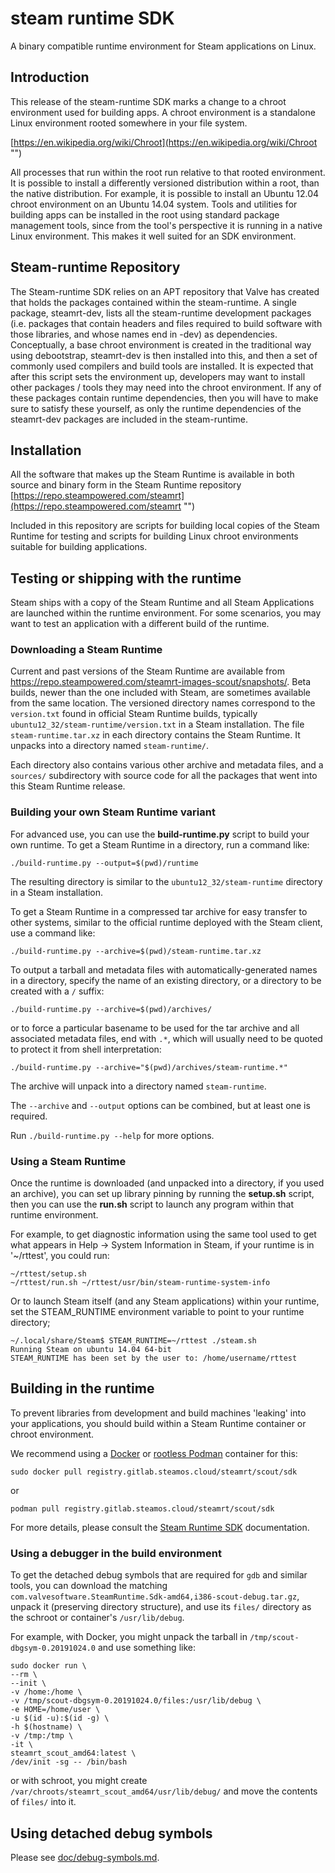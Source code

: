 steam runtime SDK
=================

A binary compatible runtime environment for Steam applications on Linux.

Introduction
------------

This release of the steam-runtime SDK marks a change to a chroot environment used for building apps. A chroot environment is a standalone Linux environment rooted somewhere in your file system.

[https://en.wikipedia.org/wiki/Chroot](https://en.wikipedia.org/wiki/Chroot "")

All processes that run within the root run relative to that rooted environment. It is possible to install a differently versioned distribution within a root, than the native distribution. For example, it is possible to install an Ubuntu 12.04 chroot environment on an Ubuntu 14.04 system. Tools and utilities for building apps can be installed in the root using standard package management tools, since from the tool's perspective it is running in a native Linux environment. This makes it well suited for an SDK environment.

Steam-runtime Repository
------------------------

The Steam-runtime SDK relies on an APT repository that Valve has created that holds the packages contained within the steam-runtime. A single package, steamrt-dev, lists all the steam-runtime development packages (i.e. packages that contain headers and files required to build software with those libraries, and whose names end in -dev) as dependencies. Conceptually, a base chroot environment is created in the traditional way using debootstrap, steamrt-dev is then installed into this, and then a set of commonly used compilers and build tools are installed. It is expected that after this script sets the environment up, developers may want to install other packages / tools they may need into the chroot environment.
If any of these packages contain runtime dependencies, then you will have to make sure to satisfy these yourself, as only the runtime dependencies of the steamrt-dev packages are included in the steam-runtime. 

Installation
------------
All the software that makes up the Steam Runtime is available in both source and binary form in the Steam Runtime repository [https://repo.steampowered.com/steamrt](https://repo.steampowered.com/steamrt "")

Included in this repository are scripts for building local copies of the Steam Runtime for testing and scripts for building Linux chroot environments suitable for building applications.

Testing or shipping with the runtime
------------------------------------

Steam ships with a copy of the Steam Runtime and all Steam Applications
are launched within the runtime environment. For some scenarios, you
may want to test an application with a different build of the runtime.

### Downloading a Steam Runtime

Current and past versions of the Steam Runtime are available from
<https://repo.steampowered.com/steamrt-images-scout/snapshots/>.
Beta builds, newer than the one included with Steam, are sometimes
available from the same location. The versioned directory names correspond
to the `version.txt` found in official Steam Runtime builds, typically
`ubuntu12_32/steam-runtime/version.txt` in a Steam installation.
The file `steam-runtime.tar.xz` in each directory contains the Steam
Runtime. It unpacks into a directory named `steam-runtime/`.

Each directory also contains various other archive and metadata files,
and a `sources/` subdirectory with source code for all the packages that
went into this Steam Runtime release.

### Building your own Steam Runtime variant

For advanced use, you can use the **build-runtime.py** script to build
your own runtime. To get a Steam Runtime in a directory, run a command
like:

    ./build-runtime.py --output=$(pwd)/runtime

The resulting directory is similar to the `ubuntu12_32/steam-runtime`
directory in a Steam installation.

To get a Steam Runtime in a compressed tar archive for easy transfer to
other systems, similar to the official runtime deployed with the
Steam client, use a command like:

    ./build-runtime.py --archive=$(pwd)/steam-runtime.tar.xz

To output a tarball and metadata files with automatically-generated
names in a directory, specify the name of an existing directory, or a
directory to be created with a `/` suffix:

    ./build-runtime.py --archive=$(pwd)/archives/

or to force a particular basename to be used for the tar archive and all
associated metadata files, end with `.*`, which will usually need to be
quoted to protect it from shell interpretation:

    ./build-runtime.py --archive="$(pwd)/archives/steam-runtime.*"

The archive will unpack into a directory named `steam-runtime`.

The `--archive` and `--output` options can be combined, but at least one
is required.

Run `./build-runtime.py --help` for more options.

### Using a Steam Runtime

Once the runtime is downloaded (and unpacked into a directory, if you used
an archive), you can set up library pinning by running the **setup.sh** script,
then you can use the **run.sh** script to launch any program within that 
runtime environment.

For example, to get diagnostic information using the same tool used to get
what appears in Help -> System Information in Steam, if your runtime is in
'~/rttest', you could run: 
    
    ~/rttest/setup.sh
    ~/rttest/run.sh ~/rttest/usr/bin/steam-runtime-system-info

Or to launch Steam itself (and any Steam applications) within your runtime, 
set the STEAM_RUNTIME environment variable to point to your runtime directory;

    ~/.local/share/Steam$ STEAM_RUNTIME=~/rttest ./steam.sh
    Running Steam on ubuntu 14.04 64-bit 
    STEAM_RUNTIME has been set by the user to: /home/username/rttest
    
Building in the runtime
-----------------------

To prevent libraries from development and build machines 'leaking'
into your applications, you should build within a Steam Runtime container
or chroot environment.

We recommend using a [Docker](https://docs.docker.com/get-docker/)
or [rootless Podman](https://github.com/containers/podman/blob/main/docs/tutorials/rootless_tutorial.md)
container for this:

    sudo docker pull registry.gitlab.steamos.cloud/steamrt/scout/sdk

or

    podman pull registry.gitlab.steamos.cloud/steamrt/scout/sdk

For more details, please consult the
[Steam Runtime SDK](https://gitlab.steamos.cloud/steamrt/scout/sdk/-/blob/steamrt/scout/README.md)
documentation.

### Using a debugger in the build environment

To get the detached debug symbols that are required for `gdb` and
similar tools, you can download the matching
`com.valvesoftware.SteamRuntime.Sdk-amd64,i386-scout-debug.tar.gz`,
unpack it (preserving directory structure), and use its `files/`
directory as the schroot or container's `/usr/lib/debug`.

For example, with Docker, you might unpack the tarball in
`/tmp/scout-dbgsym-0.20191024.0` and use something like:

    sudo docker run \
    --rm \
    --init \
    -v /home:/home \
    -v /tmp/scout-dbgsym-0.20191024.0/files:/usr/lib/debug \
    -e HOME=/home/user \
    -u $(id -u):$(id -g) \
    -h $(hostname) \
    -v /tmp:/tmp \
    -it \
    steamrt_scout_amd64:latest \
    /dev/init -sg -- /bin/bash

or with schroot, you might create
`/var/chroots/steamrt_scout_amd64/usr/lib/debug/` and move the contents
of `files/` into it.

Using detached debug symbols
----------------------------

Please see [doc/debug-symbols.md](doc/debug-symbols.md).
